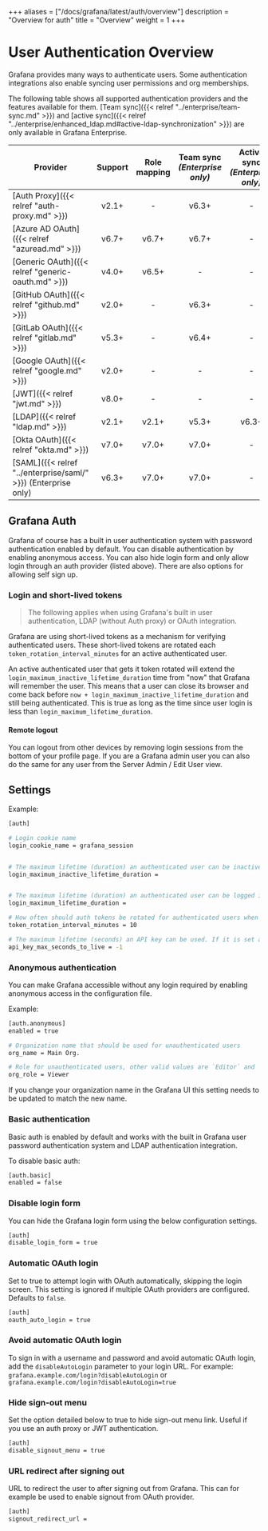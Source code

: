 +++
aliases = ["/docs/grafana/latest/auth/overview"]
description = "Overview for auth"
title = "Overview"
weight = 1
+++

# User Authentication Overview

Grafana provides many ways to authenticate users. Some authentication integrations also enable syncing user permissions and org memberships.

The following table shows all supported authentication providers and the features available for them. [Team sync]({{< relref "../enterprise/team-sync.md" >}}) and [active sync]({{< relref "../enterprise/enhanced_ldap.md#active-ldap-synchronization" >}}) are only available in Grafana Enterprise.

| Provider                                                       | Support | Role mapping | Team sync<br> _(Enterprise only)_ | Active sync<br> _(Enterprise only)_ |
| -------------------------------------------------------------- | :-----: | :----------: | :-------------------------------: | :---------------------------------: |
| [Auth Proxy]({{< relref "auth-proxy.md" >}})                   |  v2.1+  |      -       |               v6.3+               |                  -                  |
| [Azure AD OAuth]({{< relref "azuread.md" >}})                  |  v6.7+  |    v6.7+     |               v6.7+               |                  -                  |
| [Generic OAuth]({{< relref "generic-oauth.md" >}})             |  v4.0+  |    v6.5+     |                 -                 |                  -                  |
| [GitHub OAuth]({{< relref "github.md" >}})                     |  v2.0+  |      -       |               v6.3+               |                  -                  |
| [GitLab OAuth]({{< relref "gitlab.md" >}})                     |  v5.3+  |      -       |               v6.4+               |                  -                  |
| [Google OAuth]({{< relref "google.md" >}})                     |  v2.0+  |      -       |                 -                 |                  -                  |
| [JWT]({{< relref "jwt.md" >}})                                 |  v8.0+  |      -       |                 -                 |                  -                  |
| [LDAP]({{< relref "ldap.md" >}})                               |  v2.1+  |    v2.1+     |               v5.3+               |                v6.3+                |
| [Okta OAuth]({{< relref "okta.md" >}})                         |  v7.0+  |    v7.0+     |               v7.0+               |                  -                  |
| [SAML]({{< relref "../enterprise/saml/" >}}) (Enterprise only) |  v6.3+  |    v7.0+     |               v7.0+               |                  -                  |

## Grafana Auth

Grafana of course has a built in user authentication system with password authentication enabled by default. You can
disable authentication by enabling anonymous access. You can also hide login form and only allow login through an auth
provider (listed above). There are also options for allowing self sign up.

### Login and short-lived tokens

> The following applies when using Grafana's built in user authentication, LDAP (without Auth proxy) or OAuth integration.

Grafana are using short-lived tokens as a mechanism for verifying authenticated users.
These short-lived tokens are rotated each `token_rotation_interval_minutes` for an active authenticated user.

An active authenticated user that gets it token rotated will extend the `login_maximum_inactive_lifetime_duration` time from "now" that Grafana will remember the user.
This means that a user can close its browser and come back before `now + login_maximum_inactive_lifetime_duration` and still being authenticated.
This is true as long as the time since user login is less than `login_maximum_lifetime_duration`.

#### Remote logout

You can logout from other devices by removing login sessions from the bottom of your profile page. If you are
a Grafana admin user you can also do the same for any user from the Server Admin / Edit User view.

## Settings

Example:

```bash
[auth]

# Login cookie name
login_cookie_name = grafana_session


# The maximum lifetime (duration) an authenticated user can be inactive before being required to login at next visit. Default is 7 days (7d). This setting should be expressed as a duration, e.g. 5m (minutes), 6h (hours), 10d (days), 2w (weeks), 1M (month). The lifetime resets at each successful token rotation (token_rotation_interval_minutes).
login_maximum_inactive_lifetime_duration =


# The maximum lifetime (duration) an authenticated user can be logged in since login time before being required to login. Default is 30 days (30d). This setting should be expressed as a duration, e.g. 5m (minutes), 6h (hours), 10d (days), 2w (weeks), 1M (month).
login_maximum_lifetime_duration =

# How often should auth tokens be rotated for authenticated users when being active. The default is each 10 minutes.
token_rotation_interval_minutes = 10

# The maximum lifetime (seconds) an API key can be used. If it is set all the API keys should have limited lifetime that is lower than this value.
api_key_max_seconds_to_live = -1
```

### Anonymous authentication

You can make Grafana accessible without any login required by enabling anonymous access in the configuration file.

Example:

```bash
[auth.anonymous]
enabled = true

# Organization name that should be used for unauthenticated users
org_name = Main Org.

# Role for unauthenticated users, other valid values are `Editor` and `Admin`
org_role = Viewer
```

If you change your organization name in the Grafana UI this setting needs to be updated to match the new name.

### Basic authentication

Basic auth is enabled by default and works with the built in Grafana user password authentication system and LDAP
authentication integration.

To disable basic auth:

```bash
[auth.basic]
enabled = false
```

### Disable login form

You can hide the Grafana login form using the below configuration settings.

```bash
[auth]
disable_login_form = true
```

### Automatic OAuth login

Set to true to attempt login with OAuth automatically, skipping the login screen.
This setting is ignored if multiple OAuth providers are configured.
Defaults to `false`.

```bash
[auth]
oauth_auto_login = true
```

### Avoid automatic OAuth login

To sign in with a username and password and avoid automatic OAuth login, add the `disableAutoLogin` parameter to your login URL.
For example: `grafana.example.com/login?disableAutoLogin` or `grafana.example.com/login?disableAutoLogin=true`

### Hide sign-out menu

Set the option detailed below to true to hide sign-out menu link. Useful if you use an auth proxy or JWT authentication.

```bash
[auth]
disable_signout_menu = true
```

### URL redirect after signing out

URL to redirect the user to after signing out from Grafana. This can for example be used to enable signout from OAuth provider.

```bash
[auth]
signout_redirect_url =
```

